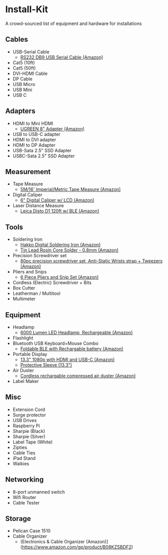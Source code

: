 # Install-Kit

A crowd-sourced list of equipment and hardware for installations

## Cables

- USB-Serial Cable
  - [RS232 DB9 USB Serial Cable (Amazon)](https://www.amazon.com/gp/product/B00QUZY4WO)
- Cat5 (10ft)
- Cat5 (50ft)
- DVI-HDMI Cable
- DP Cable
- USB Micro
- USB Mini
- USB C

## Adapters

- HDMI to Mini HDMI
  - [UGREEN 8" Adapter (Amazon)](https://www.amazon.com/UGREEN-Compatible-Raspberry-Camcorder-Projector/dp/B00B2HOS08)
- USB to USB-C adapter
- HDMI to DVI adapter
- HDMI to DP Adapter
- USB-Sata 2.5" SSD Adapter
- USBC-Sata 2.5" SSD Adapter

## Measurement

- Tape Measure
  - [5M/16' Imperial/Metric Tape Measure (Amazon)](https://www.amazon.com/Komelon-PSE55E-Metric-Self-Lock-Measure/dp/B06XR3S9RZ)
- Digital Caliper
  - [6" Digital Caliper w/ LCD (Amazon)](https://www.amazon.com/Neiko-01407A-Electronic-Digital-Stainless/dp/B000GSLKIW)
- Laser Distance Measure
  - [Leica Disto D1 120ft w/ BLE (Amazon)](https://www.amazon.com/Leica-DISTO-Distance-Measure-Bluetooth/dp/B01M5CW7CT)

## Tools

- Soldering Iron
  - [Hakko Digital Soldering Iron (Amazon)](https://www.amazon.com/gp/product/B00ANZRT4M)
  - [Tin Lead Rosin Core Solder - 0.8mm (Amazon)](https://www.amazon.com/MAIYUM-63-37-Solder-Electrical-Soldering/dp/B075WB98FJ)
- Precision Screwdriver set
  - [80pc precision screwdriver set, Anti-Static Wrists strap + Tweezers (Amazon)](https://www.amazon.com/gp/product/B074M8NBZQ)
- Pliers and Snips
  - [6 Piece Pliers and Snip Set (Amazon)](https://www.amazon.com/gp/product/B07QL3CLRS)
- Cordless (Electric) Screwdriver + Bits
- Box Cutter
- Leatherman / Multitool
- Multimeter

## Equipment

- Headlamp
  - [6000 Lumen LED Headlamp, Rechargeable (Amazon)](https://www.amazon.com/Cobiz-Flashlight-Rechargeable-Ultra-bright-Waterproof/dp/B086626C4V)
- Flashlight
- Bluetooth USB Keyboard+Mouse Combo
  - [Foldable BLE with Rechargable battery (Amazon)](https://www.amazon.com/Foldable-Bluetooth-Keyboard-Jelly-Comb/dp/B076V9Y2XZ)
- Portable Display
  - [13.3" 1080p with HDMI and USB-C (Amazon)](https://www.amazon.com/Portable-Monitor-13-3inch-Kogoda-Luxury/dp/B089MBL47Z)
  - [Protective Sleeve (13.3")](https://www.amazon.com/JETech-13-3-Inch-Waterproof-Resistant-Accessory/dp/B076ZQQTYR)
- Air Duster
  - [Cordless rechargable compressed air duster (Amazon)](https://www.amazon.com/gp/product/B07YWHSYTX)
- Label Maker

## Misc

- Extension Cord
- Surge protector
- USB Drives
- Raspberry Pi
- Sharpie (Black)
- Sharpie (Silver)
- Label Tape (White)
- Zipties
- Cable Ties
- iPad Stand
- Walkies

## Networking

- 8-port unmanned switch
- Wifi Router
- Cable Tester

## Storage

- Pelican Case 1510
- Cable Organizer
  - (Electronics & Cable Organizer (Amazon)](https://www.amazon.com/gp/product/B08KZSBDF2)
